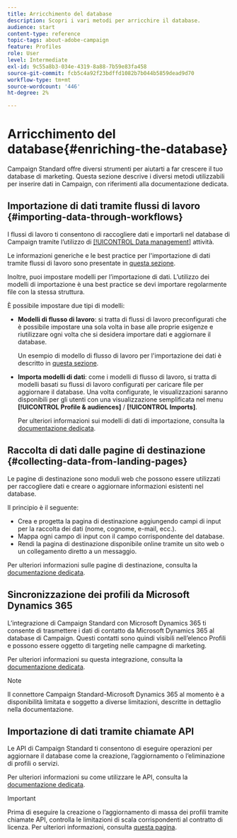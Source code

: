```yaml
---
title: Arricchimento del database
description: Scopri i vari metodi per arricchire il database.
audience: start
content-type: reference
topic-tags: about-adobe-campaign
feature: Profiles
role: User
level: Intermediate
exl-id: 9c55a8b3-034e-4319-8a88-7b59e83fa458
source-git-commit: fcb5c4a92f23bdffd1082b7b044b5859dead9d70
workflow-type: tm+mt
source-wordcount: '446'
ht-degree: 2%

---
```


# Arricchimento del database{#enriching-the-database}

Campaign Standard offre diversi strumenti per aiutarti a far crescere il tuo database di marketing. Questa sezione descrive i diversi metodi utilizzabili per inserire dati in Campaign, con riferimenti alla documentazione dedicata.

## Importazione di dati tramite flussi di lavoro {#importing-data-through-workflows}

I flussi di lavoro ti consentono di raccogliere dati e importarli nel database di Campaign tramite l’utilizzo di [[!UICONTROL Data management]](../../automating/using/about-data-management-activities.md) attività.

Le informazioni generiche e le best practice per l&#39;importazione di dati tramite flussi di lavoro sono presentate in [questa sezione](../../automating/using/about-data-import-and-export.md).

Inoltre, puoi impostare modelli per l’importazione di dati. L’utilizzo dei modelli di importazione è una best practice se devi importare regolarmente file con la stessa struttura.

È possibile impostare due tipi di modelli:

* **Modelli di flusso di lavoro**: si tratta di flussi di lavoro preconfigurati che è possibile impostare una sola volta in base alle proprie esigenze e riutilizzare ogni volta che si desidera importare dati e aggiornare il database.

  Un esempio di modello di flusso di lavoro per l&#39;importazione dei dati è descritto in [questa sezione](../../automating/using/creating-import-workflow-templates.md).

* **Importa modelli di dati**: come i modelli di flusso di lavoro, si tratta di modelli basati su flussi di lavoro configurati per caricare file per aggiornare il database. Una volta configurate, le visualizzazioni saranno disponibili per gli utenti con una visualizzazione semplificata nel menu **[!UICONTROL Profile & audiences]** / **[!UICONTROL Imports]**.

  Per ulteriori informazioni sui modelli di dati di importazione, consulta la [documentazione dedicata](../../automating/using/importing-data-with-import-templates.md).

## Raccolta di dati dalle pagine di destinazione {#collecting-data-from-landing-pages}

Le pagine di destinazione sono moduli web che possono essere utilizzati per raccogliere dati e creare o aggiornare informazioni esistenti nel database.

Il principio è il seguente:

* Crea e progetta la pagina di destinazione aggiungendo campi di input per la raccolta dei dati (nome, cognome, e-mail, ecc.).
* Mappa ogni campo di input con il campo corrispondente del database.
* Rendi la pagina di destinazione disponibile online tramite un sito web o un collegamento diretto a un messaggio.

Per ulteriori informazioni sulle pagine di destinazione, consulta la [documentazione dedicata](../../channels/using/getting-started-with-landing-pages.md).

## Sincronizzazione dei profili da Microsoft Dynamics 365

L’integrazione di Campaign Standard con Microsoft Dynamics 365 ti consente di trasmettere i dati di contatto da Microsoft Dynamics 365 al database di Campaign.
Questi contatti sono quindi visibili nell’elenco Profili e possono essere oggetto di targeting nelle campagne di marketing.

Per ulteriori informazioni su questa integrazione, consulta la [documentazione dedicata](../../integrating/using/d365-acs-get-started.md).

>[!NOTE]
>
>Il connettore Campaign Standard-Microsoft Dynamics 365 al momento è a disponibilità limitata e soggetto a diverse limitazioni, descritte in dettaglio nella documentazione.

## Importazione di dati tramite chiamate API

Le API di Campaign Standard ti consentono di eseguire operazioni per aggiornare il database come la creazione, l’aggiornamento o l’eliminazione di profili o servizi.

Per ulteriori informazioni su come utilizzare le API, consulta la [documentazione dedicata](../../api/using/get-started-apis.md).

>[!IMPORTANT]
>
>Prima di eseguire la creazione o l’aggiornamento di massa dei profili tramite chiamate API, controlla le limitazioni di scala corrispondenti al contratto di licenza. Per ulteriori informazioni, consulta [questa pagina](https://helpx.adobe.com/it/legal/product-descriptions/campaign-standard.html#ITInfrastructureResourcesbyActiveProfilesTiers).
